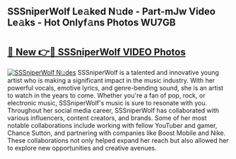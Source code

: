 ## SSSniperWolf Le𝚊ked N𝚞de - Part-mJw Video Le𝚊ks - Hot Onlyf𝚊ns Photos WU7GB

# <h2><a href="http://ab45112.deff.icu/?id=SSSniperWolf">🔗 New 👉🔴 SSSniperWolf VIDEO Photos</a></h2>

[![SSSniperWolf N𝚞des](https://i.imgur.com/rIISA9y.gif)](http://ab45112.deff.icu/?id=SSSniperWolf)
SSSniperWolf is a talented and innovative young artist who is making a significant impact in the music industry. With her powerful vocals, emotive lyrics, and genre-bending sound, she is an artist to watch in the years to come. Whether you're a fan of pop, rock, or electronic music, SSSniperWolf's music is sure to resonate with you. Throughout her social media career, SSSniperWolf has collaborated with various influencers, content creators, and brands. Some of her most notable collaborations include working with fellow YouTuber and gamer, Chance Sutton, and partnering with companies like Boost Mobile and Nike. These collaborations not only helped expand her reach but also allowed her to explore new opportunities and creative avenues.

